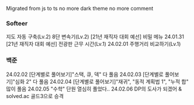 Migrated from js to ts
no more dark theme
no more comment

### Softeer

지도 자동 구축(Lv.2)
8단 변속기(Lv.2)
[21년 재직자 대회 예선] 비밀 메뉴
24.01.31
[21년 재직자 대회 예선] 전광판
근무 시간(Lv.1)
24.02.01
주행거리 비교하기(Lv.1)

### 백준
24.02.02
[단계별로 풀어보기]"스택, 큐, 덱" 다 풀음
24.02.03
[단계별로 풀어보기]"심화 2" 다 풀음
24.02.04
[단계별로 풀어보기]"재귀", "동적 계획법 1", "누적 합" 많이 풀음
24.02.05
"수학" 단원 열심히 풀었다..
24.02.06
DP의 도사가 되겠어 & solved.ac 골드3으로 승격